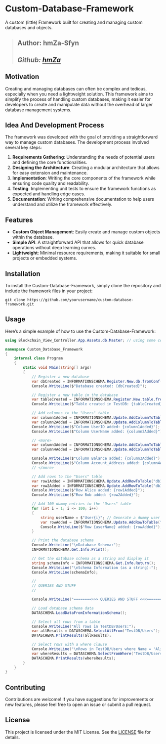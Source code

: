 # Custom-Database-Framework

A custom (little) Framework built for creating and managing custom databases and objects.

> ## **Author: hmZa-Sfyn**
> ## ***Github: [hmZa](https://github.com/hmZa-Sfyn)***

## Motivation

Creating and managing databases can often be complex and tedious, especially when you need a lightweight solution. This framework aims to simplify the process of handling custom databases, making it easier for developers to create and manipulate data without the overhead of larger database management systems.

## Idea And Development Process

The framework was developed with the goal of providing a straightforward way to manage custom databases. The development process involved several key steps:

1. **Requirements Gathering**: Understanding the needs of potential users and defining the core functionalities.
2. **Designing the Architecture**: Creating a modular architecture that allows for easy extension and maintenance.
3. **Implementation**: Writing the core components of the framework while ensuring code quality and readability.
4. **Testing**: Implementing unit tests to ensure the framework functions as expected and handling edge cases.
5. **Documentation**: Writing comprehensive documentation to help users understand and utilize the framework effectively.

## Features

- **Custom Object Management**: Easily create and manage custom objects within the database.
- **Simple API**: A straightforward API that allows for quick database operations without deep learning curves.
- **Lightweight**: Minimal resource requirements, making it suitable for small projects or embedded systems.

## Installation

To install the Custom-Database-Framework, simply clone the repository and include the framework files in your project:

```git clone https://github.com/yourusername/custom-database-framework.git```

## Usage

Here’s a simple example of how to use the Custom-Database-Framework:

```csharp
using Blockchain_View_Controller.App.Assets.db.Master; // using some code from my previous app, you can check it out here https://github.com/SideProjects-IDK/Blokchain-View-Controller--FRAMEWORK-

namespace Custom_Database_Framework
{
    internal class Program
    {
        static void Main(string[] args)
        {
            // Register a new database
            var dbCreated = INFORMATIONSCHEMA.Register.New.db.fromConf("TestDB", "db1");
            Console.WriteLine($"Database created: {dbCreated}");

            // Register a new table in the database
            var tableCreated = INFORMATIONSCHEMA.Register.New.table.fromConf("db1", "Users", "tbl1");
            Console.WriteLine($"Table created in TestDB: {tableCreated}");

            // Add columns to the "Users" table
            var column1Added = INFORMATIONSCHEMA.Update.AddColumnToTable("db1", "tbl1", "UserID", "col1");
            var column2Added = INFORMATIONSCHEMA.Update.AddColumnToTable("db1", "tbl1", "UserName", "col2");
            Console.WriteLine($"Column UserID added: {column1Added}");
            Console.WriteLine($"Column UserName added: {column2Added}");

            // <more>
            var column3Added = INFORMATIONSCHEMA.Update.AddColumnToTable("db1", "tbl1", "Balance", "col3");
            var column4Added = INFORMATIONSCHEMA.Update.AddColumnToTable("db1", "tbl1", "Account_Address", "col4");

            Console.WriteLine($"Column Balance added: {column3Added}");
            Console.WriteLine($"Column Account_Address added: {column4Added}");
            // </more>

            // Add rows to the "Users" table
            var row1Added = INFORMATIONSCHEMA.Update.AddRowToTable("db1", "tbl1", "Alice", "row1");
            var row2Added = INFORMATIONSCHEMA.Update.AddRowToTable("db1", "tbl1", "Bob", "row2");
            Console.WriteLine($"Row Alice added: {row1Added}");
            Console.WriteLine($"Row Bob added: {row2Added}");

            // Add 100 dummy entries to the "Users" table
            for (int i = 1; i <= 100; i++)
            {
                string userName = $"User{i}"; // Generate a dummy user name like User1, User2, ..., User100
                var rowAdded = INFORMATIONSCHEMA.Update.AddRowToTable("db1", "tbl1", userName, $"row{i}");
                Console.WriteLine($"Row {userName} added: {rowAdded}");
            }

            // Print the database schema
            Console.WriteLine("\nDatabase Schema:");
            INFORMATIONSCHEMA.Get.Info.Print();

            // Get the database schema as a string and display it
            string schemaInfo = INFORMATIONSCHEMA.Get.Info.Return();
            Console.WriteLine("\nSchema Information (as a string):");
            Console.WriteLine(schemaInfo);

            //
            // QUERIES AND STUFF
            //

            Console.WriteLine("========>>> QUERIES AND STUFF <<<========");

            // Load database schema data
            DATASCHEMA.LoadDataFromInformationSchema();

            // Select all rows from a table
            Console.WriteLine("All rows in TestDB/Users:");
            var allResults = DATASCHEMA.SelectAllFrom("TestDB/Users");
            DATASCHEMA.PrintResults(allResults);

            // Select rows with a where clause
            Console.WriteLine("\nRows in TestDB/Users where Name = 'Alice':");
            var whereResults = DATASCHEMA.SelectFromWhere("TestDB/Users", row => row.Name == "Alice");
            DATASCHEMA.PrintResults(whereResults);
        }
    }
}
```

## Contributing

Contributions are welcome! If you have suggestions for improvements or new features, please feel free to open an issue or submit a pull request.

## License

This project is licensed under the MIT License. See the [LICENSE](LICENSE) file for details.
